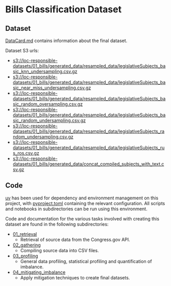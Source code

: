 
# Bills Classification Dataset

## Dataset

[DataCard.md](./DataCard.md) contains information about the final dataset. 

Dataset S3 urls: 
- [s3://loc-responsible-datasets/01_bills/generated_data/resampled_data/legislativeSubjects_basic_knn_undersampling.csv.gz](s3://loc-responsible-datasets/01_bills/generated_data/resampled_data/legislativeSubjects_basic_knn_undersampling.csv.gz)
- [s3://loc-responsible-datasets/01_bills/generated_data/resampled_data/legislativeSubjects_basic_near_miss_undersampling.csv.gz](s3://loc-responsible-datasets/01_bills/generated_data/resampled_data/legislativeSubjects_basic_near_miss_undersampling.csv.gz)
- [s3://loc-responsible-datasets/01_bills/generated_data/resampled_data/legislativeSubjects_basic_random_oversampling.csv.gz](s3://loc-responsible-datasets/01_bills/generated_data/resampled_data/legislativeSubjects_basic_random_oversampling.csv.gz)
- [s3://loc-responsible-datasets/01_bills/generated_data/resampled_data/legislativeSubjects_basic_random_undersampling.csv.gz](s3://loc-responsible-datasets/01_bills/generated_data/resampled_data/legislativeSubjects_basic_random_undersampling.csv.gz)
- [s3://loc-responsible-datasets/01_bills/generated_data/resampled_data/legislativeSubjects_random_undersampling.csv.gz](s3://loc-responsible-datasets/01_bills/generated_data/resampled_data/legislativeSubjects_random_undersampling.csv.gz)
- [s3://loc-responsible-datasets/01_bills/generated_data/resampled_data/legislativeSubjects_rus_ros.csv.gz](s3://loc-responsible-datasets/01_bills/generated_data/resampled_data/legislativeSubjects_rus_ros.csv.gz)
- [s3://loc-responsible-datasets/01_bills/generated_data/concat_compiled_subjects_with_text.csv.gz](s3://loc-responsible-datasets/01_bills/generated_data/concat_compiled_subjects_with_text.csv.gz)


## Code

[uv](https://docs.astral.sh/uv/) has been used for dependency and environment management on this project, with [pyproject.toml](pyproject.toml) containing the relevant configuration. All scripts and notebooks in subdirectories can be run using this environment. 

Code and documentation for the various tasks involved with creating this dataset are found in the following subdirectories: 
- [01_retrieval](./01_retrieval/README.md)
  - Retrieval of source data from the Congress.gov API. 
- [02_gathering](./02_gathering/README.md)
  - Compiling source data into CSV files. 
- [03_profiling](./03_profiling/README.md)
  - General data profiling, statistical profiling and quantification of imbalance. 
- [04_mitigating_imbalance](./04_mitigating_imbalance/README.md)
  - Apply mitigation techniques to create final datasets.  
